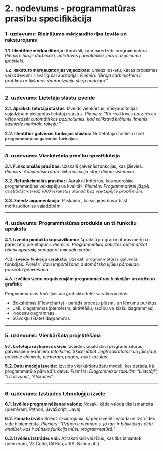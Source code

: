 # 2. nodevums - programmatūras prasību specifikācija

### **1. uzdevums: Risinājuma mērķauditorijas izvēle un raksturojums**

**1.1. Identificē mērķauditoriju:** Apraksti, kam paredzēta programmatūra. _Piemēri: biroja darbinieki, noliktavas pārvaldnieki, mazo uzņēmumu īpašnieki._

**1.2. Raksturo mērķauditorijas vajadzības:** Sniedz ieskatu, kādas problēmas vai uzdevumi ir svarīgi šai auditorijai. _Piemēri: “Biroja darbiniekiem ir grūtības ar tikšanos sinhronizāciju starp nodaļām.”_

---

### **2. uzdevums: Lietotāja stāstu izveide**

**2.1. Apraksti lietotāja stāstus:** Izveido vienkāršus, mērķauditorijas vajadzībām pielāgotus lietotāja stāstus. _Piemērs: “Kā noliktavas pārzinis es vēlos redzēt automātiskos paziņojumus, kad noliktavā krājumu līmenis sasniedz minimālo robežu.”_

**2.2. Identificē galvenās funkcijas stāstos:** No lietotāja stāstiem izcel programmatūras galvenās funkcijas.

---

### **3. uzdevums: Vienkāršota prasību specifikācija**

**3.1. Funkcionālās prasības:** Uzskaiti galvenās funkcijas, kas jāievieš. _Piemērs: Automātiska datu sinhronizācija starp divām sistēmām._

**3.2. Nefunkcionālās prasības:** Apraksti kritērijus, kas nodrošina programmatūras veiktspēju un kvalitāti. _Piemērs: Programmatūrai jāspēj apstrādāt vismaz 1000 ierakstus stundā bez veiktspējas problēmām._

**3.3. Sniedz argumentāciju:** Paskaidro, kā šīs prasības atbilst mērķauditorijas vajadzībām.

---

### **4. uzdevums: Programmatūras produkta un tā funkciju apraksts**

**4.1. Izveido produkta kopsavilkumu:** Apraksti programmatūras mērķi un paredzēto pielietojumu. _Piemērs: Programmatūra palīdzēs automatizēt rēķinu apstrādi, samazinot manuālo darbu._

**4.2. Izveido funkciju sarakstu:** Uzskaiti programmatūras galvenās funkcijas. _Piemēri: datu importēšana, automātiska kļūdu pārbaude, pārskatu ģenerēšana._

**4.3. Izvēlies vienu no galvenajām programmatūras funkcijām un attēlo to grafiski:**

Programmatūras funkcijas var grafiski attēlot vairākos veidos:

- Blokshēmas (Flow charts) - parāda procesu plūsmu un lēmumu punktus
- UML diagrammas (piemēram, aktivitāšu, secību vai klašu diagrammas)
- Procesu diagrammas
- Stāvokļu (State) diagrammas

---

### **5. uzdevums: Vienkāršota projektēšana**

**5.1. Lietotāja saskarnes skice:** Izveido vizuālu skici programmatūras galvenajiem ekrāniem. _Ieteikums: Skicei jābūt viegli saprotamai un jāiekļauj galvenie elementi, piemēram, pogas, lauki, tabulas._

**5.2. Datu modeļa izveide:** Izveido vienkāršotu datu modeli, kas parāda, kā programmatūra pārvaldīs datus. _Piemērs: Diagramma ar tabulām “Lietotāji”, “Uzdevumi”, “Atskaites”._

---

### **6. uzdevums: Izstrādes tehnoloģiju izvēle**

**6.1. Izvēlies programmēšanas valodu:** Nosaki, kāda valoda tiks izmantota (piemēram, Python, JavaScript, Java).

**6.2. Pamato izvēli:** Sniedz skaidrojumu, kāpēc izvēlētā valoda un izstrādes vide ir piemērota. _Piemērs: “Python ir piemērots, jo tam ir bibliotēkas datu analīzei, kas ir būtiska funkcija mūsu programmatūrā.”_

**6.3. Izvēlies izstrādes vidi:** Apraksti vidi vai rīkus, kas tiks izmantoti (piemēram, VS Code, GitHub, JIRA, Notion utt.).

